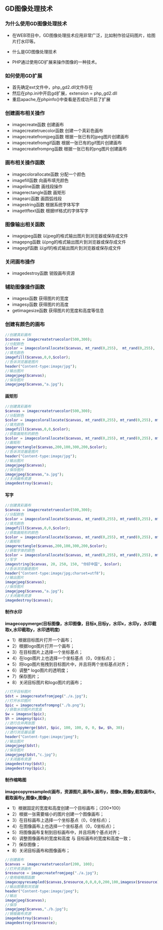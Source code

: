 ## GD图像处理技术
### 为什么使用GD图像处理技术
* 在WEB项目中，GD图像处理技术应用非常广泛，比如制作验证码图片，给图片打水印等。

* 什么是GD图像处理技术
* PHP通过使用GD扩展来操作图像的一种技术。

### 如何使用GD扩展
* 首先确定ext文件中，php_gd2.dll文件存在
* 然后在php.ini中开启gd扩展，extension = php_gd2.dll
* 重启apache,在phpinfo()中查看是否成功开启了扩展

### 创建画布相关操作
* imagecreate函数             创建画布
* imagecreatetruecolor函数    创建一个真彩色画布
* imagecreatefromjpeg函数     根据一张已有的jpeg图片创建画布
* imagecreatefromgif函数      根据一张已有的gif图片创建画布
* imagecreatefrompng函数      根据一张已有的png图片创建画布

### 画布相关操作函数
* imagecolorallocate函数    分配一个颜色
* imagefill函数             向画布填充颜色
* imageline函数             画线段操作
* imagerectangle函数        画矩形
* imagearc函数              画圆弧线段
* imagestring函数           根据系统字体写字
* imagettftext函数          根据ttf格式的字体写字

### 图像输出相关函数
* imagejpeg函数   以jpeg的格式输出图片到浏览器或保存成文件
* imagepng函数    以png的格式输出图片到浏览器或保存成文件
* imagegif函数    以gif的格式输出图片到浏览器或保存成文件

### 关闭画布操作
* imagedestroy函数    销毁画布资源

### 辅助图像操作函数
* imagesx函数         获得图片的宽度
* imagesy函数         获得图片的高度
* getimagesize函数    获得图片的宽度和高度等信息

### 创建有颜色的画布
```php
//创建真彩画布
$canvas = imagecreatetruecolor(500,300);
//分配颜色
$color = imagecolorallocate($canvas, mt_rand(0,255),  mt_rand(0,255),  mt_rand(0,255));
//填充颜色
imagefill($canvas,0,0,$color);
//告诉浏览器是图片
header("Content-type:image/jpg");
//输出图片
imagejpeg($canvas);
//保存图片
imagejpeg($canvas,"a.jpg");
```

#### 画矩形
```php
//创建真彩画布
$canvas = imagecreatetruecolor(500,300);
//分配颜色
$color = imagecolorallocate($canvas, mt_rand(0,255), mt_rand(0,255), mt_rand(0,255));
//填充颜色
imagefill($canvas,0,0,$color);
//获取画矩形的颜色
$color = imagecolorallocate($canvas, mt_rand(0,255), mt_rand(0,255), mt_rand(0,255));
//画矩形
imagerectangle($canvas,200,100,300,200,$color);
//告诉浏览器是图片
header("Content-type:image/jpg");
//输出图片
imagejpeg($canvas);
//保存图片
imagejpeg($canvas,"a.jpg");
//关闭画布资源
imagedestroy($canvas);
```

#### 写字
```php
//创建真彩画布
$canvas = imagecreatetruecolor(500,300);
//分配颜色
$color = imagecolorallocate($canvas, mt_rand(0,255), mt_rand(0,255), mt_rand(0,255));
//填充颜色
imagefill($canvas,0,0,$color);
//获取画矩形的颜色
$color = imagecolorallocate($canvas, mt_rand(0,255), mt_rand(0,255), mt_rand(0,255));
//画矩形
imagerectangle($canvas,200,100,300,200,$color);
//获取字体的颜色
$color = imagecolorallocate($canvas, mt_rand(0,255), mt_rand(0,255), mt_rand(0,255));
//写字
imagestring($canvas, 20, 250, 150, "你好中国", $color);
//告诉浏览器是图片
header("Content-type:image/jpg;charset=utf8");
//输出图片
imagejpeg($canvas);
//保存图片
imagejpeg($canvas,"a.jpg");
//关闭画布资源
imagedestroy($canvas);
```

#### 制作水印
**imagecopymerge(目标图像，水印图像，目标x,目标y，水印x，水印y，水印截取x,水印截取y，水印透明度)**
* 1）根据目标图片打开一个画布；
* 2）根据logo图片打开一个画布；
* 3）在目标图片上选择一个坐标基点；
* 4）在logo图片上也选择一个坐标基点（0，0坐标点）；
* 5）将logo图片拖拽到目标图片中，并且将两个坐标基点对齐；
* 6）调整* logo图片的透明度；
* 7）保存图片；
* 8）关闭目标图片和logo图片的画布；
```php
//打开目标图片
$dst = imagecreatefromjpeg("./a.jpg");
//打开水印图片
$pic = imagecreatefrompng("./b.png");
//获取水印图片的宽高
$w = imagesx($pic);
$h = imagesy($pic);
//进行合并两张图
imagecopymerge($dst, $pic, 100, 100, 0, 0, $w, $h, 30);
//进行浏览器设置
header("Content-type:image/jpeg");
//输出图片
imagejpeg($dst);
//保存图片
imagejpeg($dst,"c.jpg");
//关闭画布资源
imagedestroy($dst);
imagedestroy($pic);
```

#### 制作缩略图
**imagecopyresampled(画布，资源图片,画布x,画布y，图像x,图像y,截取画布x,截取画布y,图像x,图像y)**
* 1）根据固定的宽度和高度创建一个目标画布；（200*100）
* 2）根据一张需要缩小的图片创建一个图像画布；
* 3）在目标画布上选择一个坐标基点（0，0坐标点）；
* 4）在图像画布上也选择一个坐标基点（0，0坐标点）；
* 5）将图像画布复制到目标画布中，并且将两个基点对齐；
* 6）调整图像画布的宽度和高度 与 目标画布的宽度和高度一致；
* 7）保存图像；
* 8）关闭目标画布和图像画布；
```php
//创建画布
$canvas = imagecreatetruecolor(200, 100);
//打开资源画布
$resource = imagecreatefromjpeg("./a.jpg");
//使用缩略图函数
imagecopyresampled($canvas,$resource,0,0,0,0,200,100,imagesx($resource),imagesy($resource));
//输出图像到浏览器
header("Content-type:image/jpeg");
//输出
imagejpeg($canvas);
//保存
imagejpeg($canvas,"./b.jpg");
//销毁画布资源
imagedestroy($canvas);
imagedestroy($resource);
```

